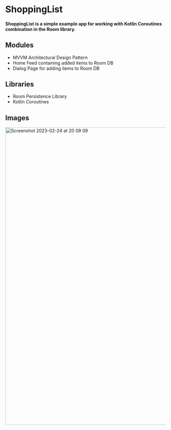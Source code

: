 # ShoppingList

#### ShoppingList is a simple example app for working with Kotlin Coroutines combination in the Room library.


## **Modules**
  * MVVM Architectural Design Pattern
  * Home Feed containing added items to Room DB
  * Dialog Page for adding items to Room DB
  
## **Libraries**
  * Room Persistence Library
  * Kotlin Coroutines
  
  ## **Images**
  
  <img width="936" alt="Screenshot 2023-02-24 at 20 09 09" src="https://user-images.githubusercontent.com/122785340/221228595-1435fd2d-1199-4318-b9b9-0a9ebaa48b73.png">
  
